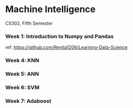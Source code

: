 # Machine Intelligence
CS302, Fifth Semester

### Week 1: Introduction to Numpy and Pandas
  ref: https://github.com/Renita1206/Learning-Data-Science   
### Week 4: KNN
### Week 5: ANN
### Week 6: SVM  
### Week 7: Adaboost
